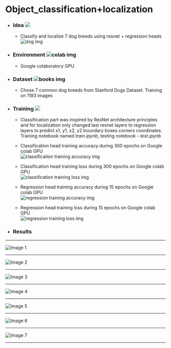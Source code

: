 # Object_classification+localization

* ### Idea ![](https://github.com/Antanskas/Single-object-detection-classification/blob/master/repository_images/idea.png)
  * Classify and localize 7 dog breeds using resnet  + regression heads ![dog img](https://github.com/Antanskas/Single-object-detection-classification/blob/master/repository_images/dog.png)


* ### Environment ![colab img](https://github.com/Antanskas/Object_classification-localization/blob/master/repository_images/colab.png)
  * Google colaboratory GPU 

* ### Dataset ![books img](https://github.com/Antanskas/Single-object-detection-classification/blob/master/repository_images/books.png)
  * Chose 7 common dog breeds from Stanford Dogs Dataset. Training on 1193 images 

* ### Training ![](https://github.com/Antanskas/Single-object-detection-classification/blob/master/repository_images/graph.png)
  * Classification part was inspired by ResNet architecture principles and for localization only changed last resnet layers to regression layers to predict x1, y1, x2, y2 boundary boxes corners coordinates. Training notebook named _train.ipynb_, testing notebook - _test.ipynb_

   * Classification head training accuracy during 300 epochs on Google colab GPU  
![classification training accuracy img](https://github.com/Antanskas/Object_classification-localization/blob/master/models/ResNet50_300/ResNet50_300_acc.png)
   * Classification head training loss during 300 epochs on Google colab GPU  
![classification training loss img](https://github.com/Antanskas/Object_classification-localization/blob/master/models/ResNet50_300/ResNet50_300_loss.png)

  * Regression head training accuracy during 15 epochs on Google colab GPU  
![regression training accuracy img](https://github.com/Antanskas/Object_classification-localization/blob/master/models/Regression/regression_15_acc.png)
  * Regression head training loss during 15 epochs on Google colab GPU  
![regression training loss img](https://github.com/Antanskas/Object_classification-localization/blob/master/models/Regression/regression_15_loss.png)

* ### Results
- - -
![Image 1](https://github.com/Antanskas/Object_classification-localization/blob/master/outputs/output_1.PNG)  
- - -
![Image 2](https://github.com/Antanskas/Object_classification-localization/blob/master/outputs/output_2.PNG) 
- - -
![Image 3](https://github.com/Antanskas/Object_classification-localization/blob/master/outputs/output_3.PNG)   
- - -
![Image 4](https://github.com/Antanskas/Object_classification-localization/blob/master/outputs/output_4.PNG)   
- - -
![Image 5](https://github.com/Antanskas/Object_classification-localization/blob/master/outputs/output_5.PNG)  
- - -
![Image 6](https://github.com/Antanskas/Object_classification-localization/blob/master/outputs/output_6.PNG) 
- - -
![Image 7](https://github.com/Antanskas/Object_classification-localization/blob/master/outputs/output_7.PNG)
- - -
